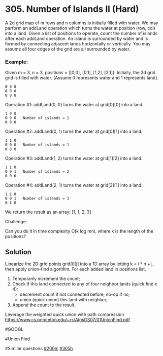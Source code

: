 # 305. Number of Islands II (Hard)
A 2d grid map of m rows and n columns is initially filled with water. We may perform an addLand operation which turns the water at position (row, col) into a land. Given a list of positions to operate, count the number of islands after each addLand operation. An island is surrounded by water and is formed by connecting adjacent lands horizontally or vertically. You may assume all four edges of the grid are all surrounded by water.

### Example:

Given m = 3, n = 3, positions = [[0,0], [0,1], [1,2], [2,1]].
Initially, the 2d grid grid is filled with water. (Assume 0 represents water and 1 represents land).
```
0 0 0
0 0 0
0 0 0
```
Operation #1: addLand(0, 0) turns the water at grid[0][0] into a land.

```
1 0 0
0 0 0   Number of islands = 1
0 0 0
```
Operation #2: addLand(0, 1) turns the water at grid[0][1] into a land.

```
1 1 0
0 0 0   Number of islands = 1
0 0 0
```
Operation #3: addLand(1, 2) turns the water at grid[1][2] into a land.

```
1 1 0
0 0 1   Number of islands = 2
0 0 0
```
Operation #4: addLand(2, 1) turns the water at grid[2][1] into a land.

```
1 1 0
0 0 1   Number of islands = 3
0 1 0
```
We return the result as an array: [1, 1, 2, 3]

Challenge:

Can you do it in time complexity O(k log mn), where k is the length of the positions?

## Solution
Linearize the 2D grid points grid[i][j] into a 1D array by letting k = i * n + j, then apply union-find algorithm.
For each added land in positions list,
1. Temporarily increment the count;
2. Check if this land connected to any of four neighbor lands (quick find x 4):
   - decrement count if not connected before; no-op if no;
   - union (quick union) this land with neighbor;
3. Append the count to the result.

Leverage the weighted quick union with path compression https://www.cs.princeton.edu/~rs/AlgsDS07/01UnionFind.pdf

#GOOGL

#Union Find

#Similar questions [#200m](../p200m/README.md) [#305h](../p305h/README.md)
